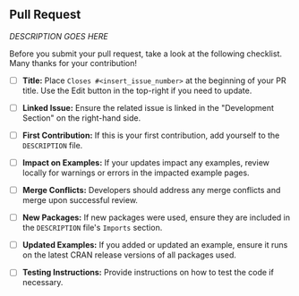## Pull Request

*DESCRIPTION GOES HERE*

Before you submit your pull request, take a look at the following checklist. Many thanks for your contribution! 

- [ ] **Title:** Place `Closes #<insert_issue_number>` at the beginning of your PR title. Use the Edit button in the top-right if you need to update.
- [ ] **Linked Issue:** Ensure the related issue is linked in the "Development Section" on the right-hand side.
- [ ] **First Contribution:** If this is your first contribution, add yourself to the `DESCRIPTION` file.
- [ ] **Impact on Examples:** If your updates impact any examples, review locally for warnings or errors in the impacted example pages.
- [ ] **Merge Conflicts:** Developers should address any merge conflicts and merge upon successful review.
- [ ] **New Packages:** If new packages were used, ensure they are included in the `DESCRIPTION` file's `Imports` section.
- [ ] **Updated Examples:** If you added or updated an example, ensure it runs on the latest CRAN release versions of all packages used.
- [ ] **Testing Instructions:** Provide instructions on how to test the code if necessary. 

